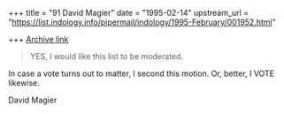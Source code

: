 +++
title = "91 David Magier"
date = "1995-02-14"
upstream_url = "https://list.indology.info/pipermail/indology/1995-February/001952.html"

+++
[Archive link](https://list.indology.info/pipermail/indology/1995-February/001952.html)

> YES, I would like this list to be moderated.

In case a vote turns out to matter, I second this motion. Or, better,
I VOTE likewise.

David Magier





